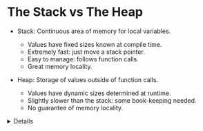 # The Stack vs The Heap

* Stack: Continuous area of memory for local variables.
  * Values have fixed sizes known at compile time.
  * Extremely fast: just move a stack pointer.
  * Easy to manage: follows function calls.
  * Great memory locality.

* Heap: Storage of values outside of function calls.
  * Values have dynamic sizes determined at runtime.
  * Slightly slower than the stack: some book-keeping needed.
  * No guarantee of memory locality.
  
  
<details>
More reading:

* All data stored on the stack must have a fixed known size.
* [Stack & heap]( https://web.mit.edu/rust-lang_v1.25/arch/amd64_ubuntu1404/share/doc/rust/html/book/first-edition/the-stack-and-the-heap.html)
</details>
